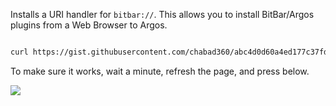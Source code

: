 Installs a URI handler for `bitbar://`. This allows you to install BitBar/Argos plugins from a Web Browser to Argos.

```bash

curl https://gist.githubusercontent.com/chabad360/abc4d0d60a4ed177c37fd5b68dca9887/raw/install.sh | sudo sh

```

To make sure it works, wait a minute, refresh the page, and press below.

[![](https://img.shields.io/static/v1?style=for-the-badge&logo=addthis&message=Add%20This%20to%20Argos&color=green&logoColor=white&label=)](bitbar://openPlugin?title=Cycle%20text%20and%20detail%20text&src=https://github.com/matryer/bitbar-plugins/raw/master/Tutorial%2fcycle_text_and_detail.sh)